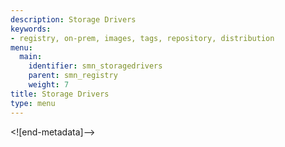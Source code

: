 ```yaml
---
description: Storage Drivers
keywords:
- registry, on-prem, images, tags, repository, distribution
menu:
  main:
    identifier: smn_storagedrivers
    parent: smn_registry
    weight: 7
title: Storage Drivers
type: menu
---
```


<![end-metadata]-->

